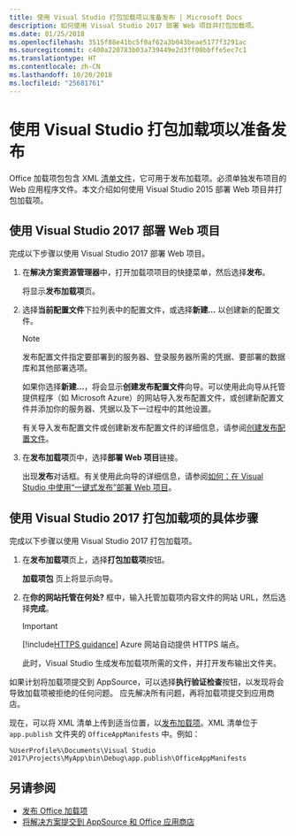 ```yaml
---
title: 使用 Visual Studio 打包加载项以准备发布 | Microsoft Docs
description: 如何使用 Visual Studio 2017 部署 Web 项目并打包加载项。
ms.date: 01/25/2018
ms.openlocfilehash: 3515f88e41bc5f0af62a3b043beae5177f3291ac
ms.sourcegitcommit: c400a220783b03a739449e2d3ff00bbffe5ec7c1
ms.translationtype: HT
ms.contentlocale: zh-CN
ms.lasthandoff: 10/20/2018
ms.locfileid: "25681761"
---
```

# <a name="package-your-add-in-using-visual-studio-to-prepare-for-publishing"></a>使用 Visual Studio 打包加载项以准备发布

Office 加载项包包含 XML [清单文件](../develop/add-in-manifests.md)，它可用于发布加载项。必须单独发布项目的 Web 应用程序文件。本文介绍如何使用 Visual Studio 2015 部署 Web 项目并打包加载项。

## <a name="to-deploy-your-web-project-using-visual-studio-2017"></a>使用 Visual Studio 2017 部署 Web 项目

完成以下步骤以使用 Visual Studio 2017 部署 Web 项目。

1. 在**解决方案资源管理器**中，打开加载项项目的快捷菜单，然后选择**发布**。
    
    将显示**发布加载项**页。
    
2. 选择**当前配置文件**下拉列表中的配置文件，或选择**新建…** 以创建新的配置文件。
    
    > [!NOTE]
    > 发布配置文件指定要部署到的服务器、登录服务器所需的凭据、要部署的数据库和其他部署选项。

    如果你选择**新建...**，将会显示**创建发布配置文件**向导。可以使用此向导从托管提供程序（如 Microsoft Azure）的网站导入发布配置文件，或创建新配置文件并添加你的服务器、凭据以及下一过程中的其他设置。
    
    有关导入发布配置文件或创建新发布配置文件的详细信息，请参阅[创建发布配置文件](https://msdn.microsoft.com/library/dd465337.aspx#creating_a_profile)。
    
3. 在**发布加载项**页中，选择**部署 Web 项目**链接。
    
    出现**发布**对话框。有关使用此向导的详细信息，请参阅[如何：在 Visual Studio 中使用“一键式发布”部署 Web 项目](https://msdn.microsoft.com/library/dd465337.aspx)。
    

## <a name="to-package-your-add-in-using-visual-studio-2017"></a>使用 Visual Studio 2017 打包加载项的具体步骤

完成以下步骤以使用 Visual Studio 2017 打包加载项。

1. 在**发布加载项**页上，选择**打包加载项**按钮。
    
    **加载项包** 页上将显示向导。
    
2. 在**你的网站托管在何处?** 框中，输入托管加载项内容文件的网站 URL，然后选择**完成**。
    
    > [!IMPORTANT]
    > [!include[HTTPS guidance](../includes/https-guidance.md)] Azure 网站自动提供 HTTPS 端点。

    此时，Visual Studio 生成发布加载项所需的文件，并打开发布输出文件夹。
    
如果计划将加载项提交到 AppSource，可以选择**执行验证检查**按钮，以发现将会导致加载项被拒绝的任何问题。 应先解决所有问题，再将加载项提交到应用商店。

现在，可以将 XML 清单上传到适当位置，以[发布加载项](../publish/publish.md)。XML 清单位于 `app.publish` 文件夹的 `OfficeAppManifests` 中。例如：

 `%UserProfile%\Documents\Visual Studio 2017\Projects\MyApp\bin\Debug\app.publish\OfficeAppManifests`


## <a name="see-also"></a>另请参阅

- [发布 Office 加载项](../publish/publish.md)
- [将解决方案提交到 AppSource 和 Office 应用商店](https://docs.microsoft.com/office/dev/store/submit-to-the-office-store)
    
